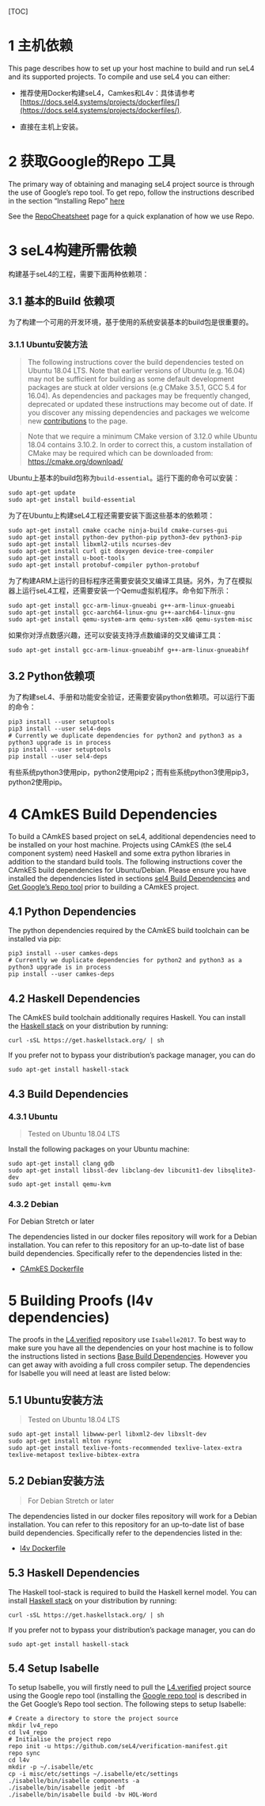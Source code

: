 [TOC]

# 1 主机依赖

This page describes how to set up your host machine to build and run seL4 and its supported projects. To compile and use seL4 you can either:

* 推荐使用Docker构建seL4，Camkes和L4v：具体请参考[https://docs.sel4.systems/projects/dockerfiles/](https://docs.sel4.systems/projects/dockerfiles/).

* 直接在主机上安装。

# 2 获取Google的Repo 工具

The primary way of obtaining and managing seL4 project source is through the use of Google’s repo tool. To get repo, follow the instructions described in the section “Installing Repo” [here](https://source.android.com/setup/develop#installing-repo)

See the [RepoCheatsheet](https://docs.sel4.systems/projects/buildsystem/repo-cheatsheet) page for a quick explanation of how we use Repo.

# 3 seL4构建所需依赖

构建基于seL4的工程，需要下面两种依赖项：

## 3.1 基本的Build 依赖项

为了构建一个可用的开发环境，基于使用的系统安装基本的build包是很重要的。

### 3.1.1 Ubuntu安装方法

> The following instructions cover the build dependencies tested on Ubuntu 18.04 LTS. Note that earlier versions of Ubuntu (e.g. 16.04) may not be sufficient for building as some default development packages are stuck at older versions (e.g CMake 3.5.1, GCC 5.4 for 16.04). As dependencies and packages may be frequently changed, deprecated or updated these instructions may become out of date. If you discover any missing dependencies and packages we welcome new [contributions](https://docs.sel4.systems/DocsContributing) to the page.

> Note that we require a minimum CMake version of 3.12.0 while Ubuntu 18.04 contains 3.10.2. In order to correct this, a custom installation of CMake may be required which can be downloaded from: https://cmake.org/download/

Ubuntu上基本的build包称为`build-essential`。运行下面的命令可以安装：

    sudo apt-get update
    sudo apt-get install build-essential

为了在Ubuntu上构建seL4工程还需要安装下面这些基本的依赖项：

    sudo apt-get install cmake ccache ninja-build cmake-curses-gui
    sudo apt-get install python-dev python-pip python3-dev python3-pip
    sudo apt-get install libxml2-utils ncurses-dev
    sudo apt-get install curl git doxygen device-tree-compiler
    sudo apt-get install u-boot-tools
    sudo apt-get install protobuf-compiler python-protobuf

为了构建ARM上运行的目标程序还需要安装交叉编译工具链。另外，为了在模拟器上运行seL4工程，还需要安装一个Qemu虚拟机程序。命令如下所示：

    sudo apt-get install gcc-arm-linux-gnueabi g++-arm-linux-gnueabi
    sudo apt-get install gcc-aarch64-linux-gnu g++-aarch64-linux-gnu
    sudo apt-get install qemu-system-arm qemu-system-x86 qemu-system-misc

如果你对浮点数感兴趣，还可以安装支持浮点数编译的交叉编译工具：

    sudo apt-get install gcc-arm-linux-gnueabihf g++-arm-linux-gnueabihf

## 3.2 Python依赖项

为了构建seL4、手册和功能安全验证，还需要安装python依赖项。可以运行下面的命令：

    pip3 install --user setuptools
    pip3 install --user sel4-deps
    # Currently we duplicate dependencies for python2 and python3 as a python3 upgrade is in process
    pip install --user setuptools
    pip install --user sel4-deps

有些系统python3使用pip，python2使用pip2；而有些系统python3使用pip3，python2使用pip。

# 4 CAmkES Build Dependencies

To build a CAmkES based project on seL4, additional dependencies need to be installed on your host machine. Projects using CAmkES (the seL4 component system) need Haskell and some extra python libraries in addition to the standard build tools. The following instructions cover the CAmkES build dependencies for Ubuntu/Debian. Please ensure you have installed the dependencies listed in sections [sel4 Build Dependencies](https://docs.sel4.systems/projects/buildsystem/host-dependencies.html#sel4-build-dependencies) and [Get Google’s Repo tool](https://docs.sel4.systems/projects/buildsystem/host-dependencies.html#get-googles-repo-tool) prior to building a CAmkES project.

## 4.1 Python Dependencies

The python dependencies required by the CAmkES build toolchain can be installed via pip:

    pip3 install --user camkes-deps
    # Currently we duplicate dependencies for python2 and python3 as a python3 upgrade is in process
    pip install --user camkes-deps

## 4.2 Haskell Dependencies

The CAmkES build toolchain additionally requires Haskell. You can install the [Haskell stack](https://haskellstack.org/) on your distribution by running:

    curl -sSL https://get.haskellstack.org/ | sh

If you prefer not to bypass your distribution’s package manager, you can do

    sudo apt-get install haskell-stack

## 4.3 Build Dependencies

### 4.3.1 Ubuntu

> Tested on Ubuntu 18.04 LTS

Install the following packages on your Ubuntu machine:

    sudo apt-get install clang gdb
    sudo apt-get install libssl-dev libclang-dev libcunit1-dev libsqlite3-dev
    sudo apt-get install qemu-kvm

### 4.3.2 Debian

For Debian Stretch or later

The dependencies listed in our docker files repository will work for a Debian installation. You can refer to this repository for an up-to-date list of base build dependencies. Specifically refer to the dependencies listed in the:

* [CAmkES Dockerfile](https://github.com/SEL4PROJ/seL4-CAmkES-L4v-dockerfiles/blob/master/camkes.dockerfile)

# 5 Building Proofs (l4v dependencies)

The proofs in the [L4.verified](https://github.com/seL4/l4v) repository use `Isabelle2017`. To best way to make sure you have all the dependencies on your host machine is to follow the instructions listed in sections [Base Build Dependencies](https://docs.sel4.systems/projects/buildsystem/host-dependencies.html#base-build-dependencies). However you can get away with avoiding a full cross compiler setup. The dependencies for Isabelle you will need at least are listed below:

## 5.1 Ubuntu安装方法

> Tested on Ubuntu 18.04 LTS

    sudo apt-get install libwww-perl libxml2-dev libxslt-dev
    sudo apt-get install mlton rsync
    sudo apt-get install texlive-fonts-recommended texlive-latex-extra texlive-metapost texlive-bibtex-extra

## 5.2 Debian安装方法

> For Debian Stretch or later

The dependencies listed in our docker files repository will work for a Debian installation. You can refer to this repository for an up-to-date list of base build dependencies. Specifically refer to the dependencies listed in the:

* [l4v Dockerfile](https://github.com/SEL4PROJ/seL4-CAmkES-L4v-dockerfiles/blob/master/l4v.dockerfile)

## 5.3 Haskell Dependencies

The Haskell tool-stack is required to build the Haskell kernel model. You can install [Haskell stack](https://haskellstack.org/) on your distribution by running:

    curl -sSL https://get.haskellstack.org/ | sh

If you prefer not to bypass your distribution’s package manager, you can do

    sudo apt-get install haskell-stack

## 5.4 Setup Isabelle

To setup Isabelle, you will firstly need to pull the [L4.verified](https://github.com/seL4/l4v) project source using the Google repo tool (installing the [Google repo tool](https://docs.sel4.systems/projects/buildsystem/host-dependencies.html#get-googles-repo-tool) is described in the Get Google’s Repo tool section. The following steps to setup Isabelle:

    # Create a directory to store the project source
    mkdir lv4_repo
    cd lv4_repo
    # Initialise the project repo
    repo init -u https://github.com/seL4/verification-manifest.git
    repo sync
    cd l4v
    mkdir -p ~/.isabelle/etc
    cp -i misc/etc/settings ~/.isabelle/etc/settings
    ./isabelle/bin/isabelle components -a
    ./isabelle/bin/isabelle jedit -bf
    ./isabelle/bin/isabelle build -bv HOL-Word
